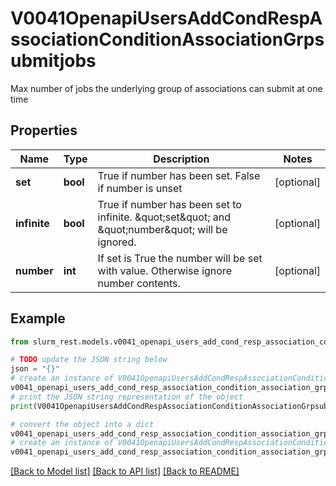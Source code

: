# V0041OpenapiUsersAddCondRespAssociationConditionAssociationGrpsubmitjobs

Max number of jobs the underlying group of associations can submit at one time

## Properties

Name | Type | Description | Notes
------------ | ------------- | ------------- | -------------
**set** | **bool** | True if number has been set. False if number is unset | [optional] 
**infinite** | **bool** | True if number has been set to infinite. \&quot;set\&quot; and \&quot;number\&quot; will be ignored. | [optional] 
**number** | **int** | If set is True the number will be set with value. Otherwise ignore number contents. | [optional] 

## Example

```python
from slurm_rest.models.v0041_openapi_users_add_cond_resp_association_condition_association_grpsubmitjobs import V0041OpenapiUsersAddCondRespAssociationConditionAssociationGrpsubmitjobs

# TODO update the JSON string below
json = "{}"
# create an instance of V0041OpenapiUsersAddCondRespAssociationConditionAssociationGrpsubmitjobs from a JSON string
v0041_openapi_users_add_cond_resp_association_condition_association_grpsubmitjobs_instance = V0041OpenapiUsersAddCondRespAssociationConditionAssociationGrpsubmitjobs.from_json(json)
# print the JSON string representation of the object
print(V0041OpenapiUsersAddCondRespAssociationConditionAssociationGrpsubmitjobs.to_json())

# convert the object into a dict
v0041_openapi_users_add_cond_resp_association_condition_association_grpsubmitjobs_dict = v0041_openapi_users_add_cond_resp_association_condition_association_grpsubmitjobs_instance.to_dict()
# create an instance of V0041OpenapiUsersAddCondRespAssociationConditionAssociationGrpsubmitjobs from a dict
v0041_openapi_users_add_cond_resp_association_condition_association_grpsubmitjobs_from_dict = V0041OpenapiUsersAddCondRespAssociationConditionAssociationGrpsubmitjobs.from_dict(v0041_openapi_users_add_cond_resp_association_condition_association_grpsubmitjobs_dict)
```
[[Back to Model list]](../README.md#documentation-for-models) [[Back to API list]](../README.md#documentation-for-api-endpoints) [[Back to README]](../README.md)


